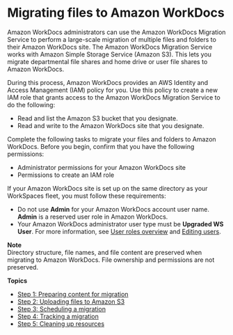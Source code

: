 # Migrating files to Amazon WorkDocs<a name="migration"></a>

Amazon WorkDocs administrators can use the Amazon WorkDocs Migration Service to perform a large\-scale migration of multiple files and folders to their Amazon WorkDocs site\. The Amazon WorkDocs Migration Service works with Amazon Simple Storage Service \(Amazon S3\)\. This lets you migrate departmental file shares and home drive or user file shares to Amazon WorkDocs\.

During this process, Amazon WorkDocs provides an AWS Identity and Access Management \(IAM\) policy for you\. Use this policy to create a new IAM role that grants access to the Amazon WorkDocs Migration Service to do the following:
+ Read and list the Amazon S3 bucket that you designate\.
+ Read and write to the Amazon WorkDocs site that you designate\.

Complete the following tasks to migrate your files and folders to Amazon WorkDocs\. Before you begin, confirm that you have the following permissions:
+ Administrator permissions for your Amazon WorkDocs site
+ Permissions to create an IAM role

If your Amazon WorkDocs site is set up on the same directory as your WorkSpaces fleet, you must follow these requirements:
+ Do not use **Admin** for your Amazon WorkDocs account user name\. **Admin** is a reserved user role in Amazon WorkDocs\.
+ Your Amazon WorkDocs administrator user type must be **Upgraded WS User**\. For more information, see [User roles overview](users_ovw.md) and [Editing users](edit_user.md)\.

**Note**  
Directory structure, file names, and file content are preserved when migrating to Amazon WorkDocs\. File ownership and permissions are not preserved\.

**Topics**
+ [Step 1: Preparing content for migration](prepare.md)
+ [Step 2: Uploading files to Amazon S3](s3-upload.md)
+ [Step 3: Scheduling a migration](schedule.md)
+ [Step 4: Tracking a migration](track.md)
+ [Step 5: Cleaning up resources](cleanup.md)